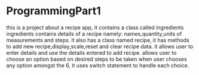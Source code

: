 # ProgrammingPart1
this is a project about a recipe app, it contains a class called ingredients
ingredients contains details of a recipe namely: names,quantity,units of measurements and steps.
it also has a class named recipe, it has methods to add new recipe,display,scale,reset and clear recipe data.
it allows user to enter details and use the details entered to add recipe.
allows user to choose an option based on desired steps to be taken
when user chooses any option amongst the 6, it uses switch statement to handle each choice.
